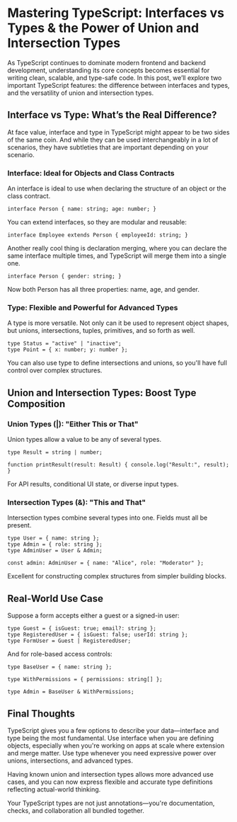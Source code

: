 # Mastering TypeScript: Interfaces vs Types & the Power of Union and Intersection Types

As TypeScript continues to dominate modern frontend and backend development, understanding its core concepts becomes essential for writing clean, scalable, and type-safe code. In this post, we’ll explore two important TypeScript features: the difference between interfaces and types, and the versatility of union and intersection types.

## Interface vs Type: What’s the Real Difference?

At face value, interface and type in TypeScript might appear to be two sides of the same coin. And while they can be used interchangeably in a lot of scenarios, they have subtleties that are important depending on your scenario.

### Interface: Ideal for Objects and Class Contracts

An interface is ideal to use when declaring the structure of an object or the class contract.

```
interface Person { name: string; age: number; }
```

You can extend interfaces, so they are modular and reusable:

```
interface Employee extends Person { employeeId: string; }
```

Another really cool thing is declaration merging, where you can declare the same interface multiple times, and TypeScript will merge them into a single one.

```
interface Person { gender: string; }
```

Now both Person has all three properties: name, age, and gender.

### Type: Flexible and Powerful for Advanced Types

A type is more versatile. Not only can it be used to represent object shapes, but unions, intersections, tuples, primitives, and so forth as well.

```
type Status = "active" | "inactive"; 
type Point = { x: number; y: number };
```

You can also use type to define intersections and unions, so you'll have full control over complex structures.

## Union and Intersection Types: Boost Type Composition

### Union Types (|): "Either This or That"

Union types allow a value to be any of several types.

```
type Result = string | number;

function printResult(result: Result) { console.log("Result:", result); }
```

For API results, conditional UI state, or diverse input types.

### Intersection Types (&): "This and That"

Intersection types combine several types into one. Fields must all be present.

```
type User = { name: string }; 
type Admin = { role: string }; 
type AdminUser = User & Admin;

const admin: AdminUser = { name: "Alice", role: "Moderator" };
```

Excellent for constructing complex structures from simpler building blocks.

## Real-World Use Case

Suppose a form accepts either a guest or a signed-in user:

```
type Guest = { isGuest: true; email?: string }; 
type RegisteredUser = { isGuest: false; userId: string }; 
type FormUser = Guest | RegisteredUser;
```

And for role-based access controls:

```
type BaseUser = { name: string };

type WithPermissions = { permissions: string[] };

type Admin = BaseUser & WithPermissions;
```

## Final Thoughts

TypeScript gives you a few options to describe your data—interface and type being the most fundamental. Use interface when you are defining objects, especially when you're working on apps at scale where extension and merge matter. Use type whenever you need expressive power over unions, intersections, and advanced types.

Having known union and intersection types allows more advanced use cases, and you can now express flexible and accurate type definitions reflecting actual-world thinking.

Your TypeScript types are not just annotations—you're documentation, checks, and collaboration all bundled together.
